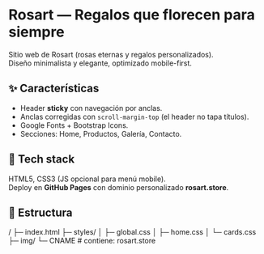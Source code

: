 # Rosart — Regalos que florecen para siempre

Sitio web de Rosart (rosas eternas y regalos personalizados).  
Diseño minimalista y elegante, optimizado mobile-first.

## ✨ Características
- Header **sticky** con navegación por anclas.
- Anclas corregidas con `scroll-margin-top` (el header no tapa títulos).
- Google Fonts + Bootstrap Icons.
- Secciones: Home, Productos, Galería, Contacto.

## 🧱 Tech stack
HTML5, CSS3 (JS opcional para menú mobile).  
Deploy en **GitHub Pages** con dominio personalizado **rosart.store**.

## 📁 Estructura
/
├─ index.html
├─ styles/
│ ├─ global.css
│ ├─ home.css
│ └─ cards.css
├─ img/
└─ CNAME # contiene: rosart.store
